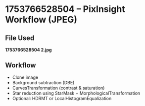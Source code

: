 # 1753766528504 – PixInsight Workflow (JPEG)

## File Used
**1753766528504 2.jpg**

## Workflow
- Clone image
- Background subtraction (DBE)
- CurvesTransformation (contrast & saturation)
- Star reduction using StarMask + MorphologicalTransformation
- Optional: HDRMT or LocalHistogramEqualization
